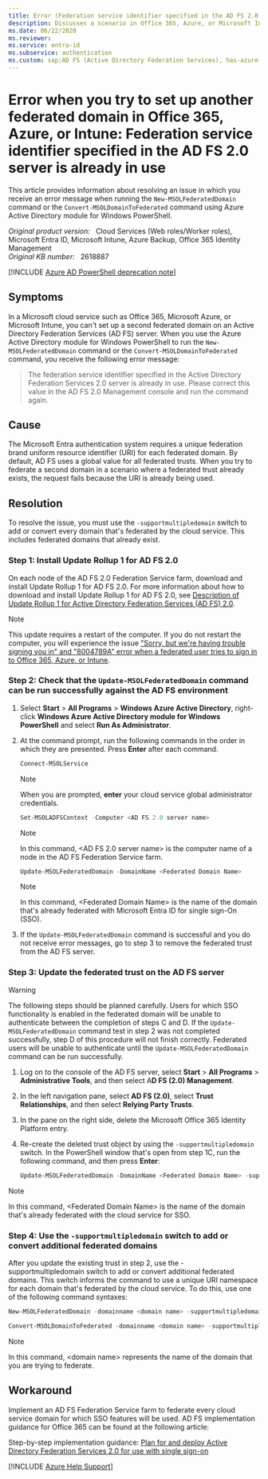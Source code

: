 ```yaml
---
title: Error (Federation service identifier specified in the AD FS 2.0 server is already in use) when you try to set up another federated domain in Office 365, Azure, or Intune
description: Discusses a scenario in Office 365, Azure, or Microsoft Intune  in which you receive an error message when you try to run the new-MSOLFederatedDomain command or the convert-MSOLDomainToFederated command to set up a second federated domain on an AD FS server. Provides a resolution and a workaround.
ms.date: 06/22/2020
ms.reviewer: 
ms.service: entra-id
ms.subservice: authentication
ms.custom: sap:AD FS (Active Directory Federation Services), has-azure-ad-ps-ref
---
```

# Error when you try to set up another federated domain in Office 365, Azure, or Intune: Federation service identifier specified in the AD FS 2.0 server is already in use

This article provides information about resolving an issue in which you receive an error message when running the `New-MSOLFederatedDomain` command or the `Convert-MSOLDomainToFederated` command using Azure Active Directory module for Windows PowerShell.

_Original product version:_ &nbsp; Cloud Services (Web roles/Worker roles), Microsoft Entra ID, Microsoft Intune, Azure Backup, Office 365 Identity Management  
_Original KB number:_ &nbsp; 2618887

[!INCLUDE [Azure AD PowerShell deprecation note](~/../support/reusable-content/msgraph-powershell/includes/aad-powershell-deprecation-note.md)]

## Symptoms

In a Microsoft cloud service such as Office 365, Microsoft Azure, or Microsoft Intune, you can't set up a second federated domain on an Active Directory Federation Services (AD FS) server. When you use the Azure Active Directory module for Windows PowerShell to run the `New-MSOLFederatedDomain` command or the `Convert-MSOLDomainToFederated` command, you receive the following error message:

> The federation service identifier specified in the Active Directory Federation Services 2.0 server is already in use. Please correct this value in the AD FS 2.0 Management console and run the command again.

## Cause

The Microsoft Entra authentication system requires a unique federation brand uniform resource identifier (URI) for each federated domain. By default, AD FS uses a global value for all federated trusts. When you try to federate a second domain in a scenario where a federated trust already exists, the request fails because the URI is already being used.

## Resolution

To resolve the issue, you must use the `-supportmultipledomain` switch to add or convert every domain that's federated by the cloud service. This includes federated domains that already exist.

### Step 1: Install Update Rollup 1 for AD FS 2.0

On each node of the AD FS 2.0 Federation Service farm, download and install Update Rollup 1 for AD FS 2.0. For more information about how to download and install Update Rollup 1 for AD FS 2.0, see [Description of Update Rollup 1 for Active Directory Federation Services (AD FS) 2.0](https://support.microsoft.com/help/2607496).

> [!NOTE]
> This update requires a restart of the computer. If you do not restart the computer, you will experience the issue ["Sorry, but we're having trouble signing you in" and "8004789A" error when a federated user tries to sign in to Office 365, Azure, or Intune](https://support.microsoft.com/help/2635357).

### Step 2: Check that the `Update-MSOLFederatedDomain` command can be run successfully against the AD FS environment

1. Select **Start** > **All Programs** > **Windows Azure Active Directory**, right-click **Windows Azure Active Directory module for Windows PowerShell** and select **Run As Administrator**.
2. At the command prompt, run the following commands in the order in which they are presented. Press **Enter** after each command.

    ```powershell
    Connect-MSOLService
    ```  

    > [!NOTE]
    > When you are prompted, **enter** your cloud service global administrator credentials.

    ```powershell
    Set-MSOLADFSContext -Computer <AD FS 2.0 server name>
    ```

    > [!NOTE]
    > In this command, \<AD FS 2.0 server name> is the computer name of a node in the AD FS Federation Service farm.

    ```powershell
    Update-MSOLFederatedDomain -DomainName <Federated Domain Name>
    ```

    > [!NOTE]
    > In this command, \<Federated Domain Name> is the name of the domain that's already federated with Microsoft Entra ID for single sign-On (SSO).

3. If the `Update-MSOLFederatedDomain` command is successful and you do not receive error messages, go to step 3 to remove the federated trust from the AD FS server.

### Step 3: Update the federated trust on the AD FS server

> [!WARNING]
> The following steps should be planned carefully. Users for which SSO functionality is enabled in the federated domain will be unable to authenticate between the completion of steps C and D. If the `Update-MSOLFederatedDomain` command test in step 2 was not completed successfully, step D of this procedure will not finish correctly. Federated users will be unable to authenticate until the `Update-MSOLFederatedDomain` command can be run successfully.

1. Log on to the console of the AD FS server, select **Start** > **All Programs** > **Administrative Tools**, and then select A**D FS (2.0) Management**.
2. In the left navigation pane, select **AD FS (2.0)**, select **Trust Relationships**, and then select **Relying Party Trusts**.
3. In the pane on the right side, delete the Microsoft Office 365 Identity Platform entry.
4. Re-create the deleted trust object by using the `-supportmultipledomain` switch. In the PowerShell window that's open from step 1C, run the following command, and then press **Enter**:

    ```powershell
    Update-MSOLFederatedDomain -DomainName <Federated Domain Name> -supportmultipledomain
    ```

> [!NOTE]
> In this command, \<Federated Domain Name> is the name of the domain that's already federated with the cloud service for SSO.

### Step 4: Use the `-supportmultipledomain` switch to add or convert additional federated domains

After you update the existing trust in step 2, use the -supportmultipledomain switch to add or convert additional federated domains. This switch informs the command to use a unique URI namespace for each domain that's federated by the cloud service. To do this, use one of the following command syntaxes:

```powershell
New-MSOLFederatedDomain -domainname <domain name> -supportmultipledomain
```

```powershell
Convert-MSOLDomainToFederated -domainname <domain name> -supportmultipledomain
```

> [!NOTE]
> In this command, \<domain name> represents the name of the domain that you are trying to federate.

## Workaround

Implement an AD FS Federation Service farm to federate every cloud service domain for which SSO features will be used. AD FS implementation guidance for Office 365 can be found at the following article:

Step-by-step implementation guidance: [Plan for and deploy Active Directory Federation Services 2.0 for use with single sign-on](https://onlinehelp.microsoft.com/office365-**enter**prises/ff652539.aspx)

[!INCLUDE [Azure Help Support](../../../includes/azure-help-support.md)]
